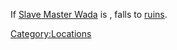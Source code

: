 If [Slave Master Wada](Slave_Master_Wada.md "wikilink") is [](World_States.md), [](Port_South.md) falls to
[ruins](Town_Overrides.md "wikilink").

[Category:Locations](Category:Locations "wikilink")